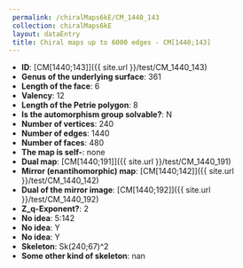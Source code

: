 ```yaml
--- 
 permalink: /chiralMaps6kE/CM_1440_143 
 collection: chiralMaps6kE
 layout: dataEntry
 title: Chiral maps up to 6000 edges - CM[1440;143]
---
```


- **ID**: [CM[1440;143]]({{ site.url }}/test/CM_1440_143)
- **Genus of the underlying surface**: 361
- **Length of the face**: 6
- **Valency**: 12
- **Length of the Petrie polygon**: 8
- **Is the automorphism group solvable?**: N
- **Number of vertices**: 240
- **Number of edges**: 1440
- **Number of faces**: 480
- **The map is self-**: none
- **Dual map**: [CM[1440;191]]({{ site.url }}/test/CM_1440_191)
- **Mirror (enantihomorphic) map**: [CM[1440;142]]({{ site.url }}/test/CM_1440_142)
- **Dual of the mirror image**: [CM[1440;192]]({{ site.url }}/test/CM_1440_192)
- **Z_q-Exponent?**: 2
- **No idea**:  5:142
- **No idea**: Y
- **No idea**: Y
- **Skeleton**: Sk(240;67)^2
- **Some other kind of skeleton**: nan
